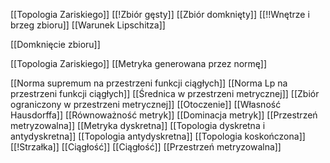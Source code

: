 [[Topologia Zariskiego]]
[[!Zbiór gęsty]]
[[Zbiór domknięty]]
[[!!Wnętrze i brzeg zbioru]]
[[Warunek Lipschitza]]


[[Domknięcie zbioru]]

[[Topologia Zariskiego]]
[[Metryka generowana przez normę]]

[[Norma supremum na przestrzeni funkcji ciągłych]]
[[Norma Lp na przestrzeni funkcji ciągłych]]
[[Średnica w przestrzeni metrycznej]]
[[Zbiór ograniczony w przestrzeni metrycznej]]
[[Otoczenie]]
[[Własność Hausdorffa]]
[[Równoważność metryk]]
[[Dominacja metryk]]
[[Przestrzeń metryzowalna]]
[[Metryka dyskretna]]
[[Topologia dyskretna i antydyskretna]]
[[Topologia antydyskretna]]
[[Topologia koskończona]]
[[!Strzałka]]
[[Ciągłość]]
[[Ciągłość]]
[[Przestrzeń metryzowalna]]